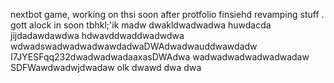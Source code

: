 nextbot game, working on thsi soon after protfolio finsiehd revamping stuff
.
gott alock in soon tbhkl;'ik
madw
dwakldwadwadwa
huwdacda
jijdadawdawdwa hdwavddwaddwadwdwa
wdwadswadwadwadwawdadwaDWAdwadwauddwawdadw
I7JYESFqq232dwadwadwadaaxasDWAdwa
wadwadwadwadwadwadaw
SDFWawdwadwjdwadaw
olk
dwawd
dwa
dwa
